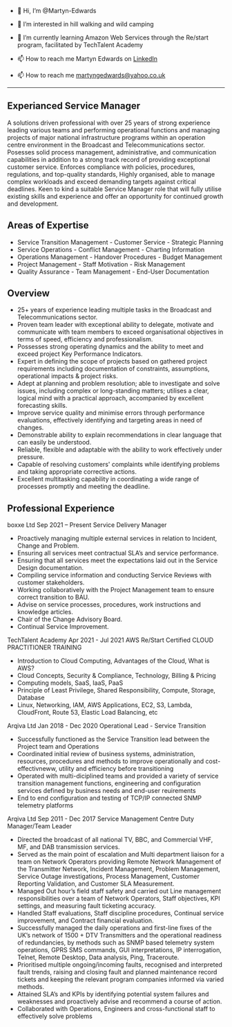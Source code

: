 - 👋 Hi, I’m @Martyn-Edwards
- 👀 I’m interested in hill walking and wild camping
- 🌱 I’m currently learning Amazon Web Services through the Re/start program, facilitated by TechTalent Academy

- 📫 How to reach me Martyn Edwards on [LinkedIn](https://www.linkedin.com/in/martyn-edwards-025b601b8/)
- 📫 How to reach me martyngedwards@yahoo.co.uk


----------------------------------------------------------------------------------------------------------------
                                               

Experianced Service Manager
-
A solutions driven professional with over 25 years of strong experience leading various teams and performing operational functions and managing projects of major national infrastructure programs within an operation centre environment in the Broadcast and Telecommunications sector. Posesses solid process management, administrative, and communication capabilities in addition to a strong track record of providing exceptional customer service. Enforces compliance with policies, procedures, regulations, and top-quality standards, Highly organised, able to manage complex workloads and exceed demanding targets against critical deadlines. Keen to kind a suitable Service Manager role that will fully utilise existing skills and experience and offer an opportunity for continued growth and development.

 Areas of Expertise
  -
  - Service Transition Management          - Customer Service          - Strategic Planning
  - Service Operations                     - Conflict Management       - Charting Information
  - Operations Management                  - Handover Procedures       - Budget Management
  - Project Management                     - Staff Motivation          - Risk Management
  - Quality Assurance                      - Team Management           - End-User Documentation
  
 Overview
 -
 - 25+ years of experience leading multiple tasks in the Broadcast and Telecommunications sector.
 - Proven team leader with exceptional ability to delegate, motivate and communicate with team members to exceed organisational objectives in terms of speed, efficiency and professionalism.
 - Possesses strong operating dynamics and the ability to meet and exceed project Key Performance Indicators. 
 - Expert in defining the scope of projects based on gathered project requirements including documentation of constraints, assumptions, operational impacts & project risks.
 - Adept at planning and problem resolution; able to investigate and solve issues, including complex or long-standing matters; utilises a clear, logical mind with a practical approach, accompanied by excellent forecasting skills.
 - Improve service quality and minimise errors through performance evaluations, effectively identifying and targeting areas in need of changes.
 - Demonstrable ability to explain recommendations in clear language that can easily be understood.
 - Reliable, flexible and adaptable with the ability to work effectively under pressure.
 - Capable of resolving customers' complaints while identifying problems and taking appropriate corrective actions.
 - Excellent multitasking capability in coordinating a wide range of processes promptly and meeting the deadline.

 Professional Experience
 -
boxxe Ltd	Sep 2021 – Present
Service Delivery Manager

- Proactively managing multiple external services in relation to Incident, Change and Problem.
- Ensuring all services meet contractual SLA’s and service performance.
- Ensuring that all services meet the expectations laid out in the Service Design documentation.
- Compiling service information and conducting Service Reviews with customer stakeholders.
- Working collaboratively with the Project Management team to ensure correct transition to BAU.
- Advise on service processes, procedures, work instructions and knowledge articles.
- Chair of the Change Advisory Board.
- Continual Service Improvement.

 
TechTalent Academy Apr 2021 - Jul 2021
AWS Re/Start Certified CLOUD PRACTITIONER TRAINING

 - Introduction to Cloud Computing, Advantages of the Cloud, What is AWS?
 - Cloud Concepts, Security & Compliance, Technology, Billing & Pricing
 - Computing models, SaaS, IaaS, PaaS
 - Principle of Least Privilege, Shared Responsibility, Compute, Storage, Database
 - Linux, Networking, IAM, AWS Applications, EC2, S3, Lambda, CloudFront, Route 53, Elastic Load Balancing, etc

Arqiva Ltd Jan 2018 - Dec 2020
Operational Lead - Service Transition

 - Successfully functioned as the Service Transition lead between the Project team and Operations
 - Coordinated initial review of business systems, administration, resources, procedures and methods to improve operationally and cost-effectivneww, utility and efficiency before transitioning
 - Operated with multi-diciplined teams and provided a variety of service transition management functions, engineering and configuration services defined by business needs and end-user reuirements
 - End to end configuration and testing of TCP/IP connected SNMP telemetry platforms

Arqiva Ltd Sep 2011 - Dec 2017
Service Management Centre Duty Manager/Team Leader

 - Directed the broadcast of all national TV, BBC, and Commercial VHF, MF, and DAB transmission services.
 - Served as the main point of escalation and Multi department liaison for a team on Network Operators providing Remote Network Management of the Transmitter Network, Incident Management, Problem Management, Service Outage investigations, Process Management, Customer Reporting Validation, and Customer SLA Measurement.
 - Managed Out hour’s field staff safety and carried out Line management responsibilities over a team of Network Operators, Staff objectives, KPI settings, and measuring fault ticketing accuracy.
 - Handled Staff evaluations, Staff discipline procedures, Continual service improvement, and Contract financial evaluation.
 - Successfully managed the daily operations and first-line fixes of the UK’s network of 1500 + DTV Transmitters and the operational readiness of redundancies, by methods such as SNMP based telemetry system operations, GPRS SMS commands, GUI interpretations, IP interrogation, Telnet, Remote Desktop, Data analysis, Ping, Traceroute.  
 - Prioritised multiple ongoing/incoming faults, recognised and interpreted fault trends, raising and closing fault and planned maintenance record tickets and keeping the relevant program companies informed via varied methods. 
 - Attained SLA’s and KPIs by identifying potential system failures and weaknesses and proactively advise and recommend a course of action.
 - Collaborated with Operations, Engineers and cross-functional staff to effectively solve problems

<!---
Martyn-Edwards/Martyn-Edwards is a ✨ special ✨ repository because its `README.md` (this file) appears on your GitHub profile.
You can click the Preview link to take a look at your changes.
--->
